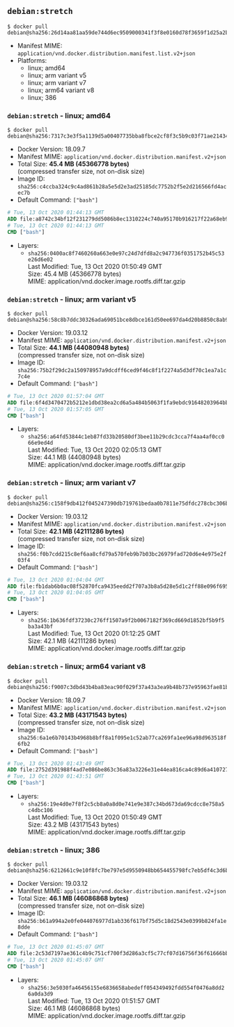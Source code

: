## `debian:stretch`

```console
$ docker pull debian@sha256:26d14aa81aa59de744d6ec9509000341f3f8e0160d78f3659f1d25a2b252d28e
```

-	Manifest MIME: `application/vnd.docker.distribution.manifest.list.v2+json`
-	Platforms:
	-	linux; amd64
	-	linux; arm variant v5
	-	linux; arm variant v7
	-	linux; arm64 variant v8
	-	linux; 386

### `debian:stretch` - linux; amd64

```console
$ docker pull debian@sha256:7317c3e3f5a1139d5a00407735bba8fbce2cf8f3c5b9c03f71ae21434e34e8cf
```

-	Docker Version: 18.09.7
-	Manifest MIME: `application/vnd.docker.distribution.manifest.v2+json`
-	Total Size: **45.4 MB (45366778 bytes)**  
	(compressed transfer size, not on-disk size)
-	Image ID: `sha256:c4ccba324c9c4ad861b28a5e5d2e3ad25185dc7752b2f5e2d216566fd4acec7b`
-	Default Command: `["bash"]`

```dockerfile
# Tue, 13 Oct 2020 01:44:13 GMT
ADD file:a8742c34bf12f231279dd5086b8ec1310224c740a95170b916217f22a68eb9a7 in / 
# Tue, 13 Oct 2020 01:44:13 GMT
CMD ["bash"]
```

-	Layers:
	-	`sha256:0400ac8f7460260a663e0e97c24d7dfd8a2c947736f0351752b45c53e26d6e02`  
		Last Modified: Tue, 13 Oct 2020 01:50:49 GMT  
		Size: 45.4 MB (45366778 bytes)  
		MIME: application/vnd.docker.image.rootfs.diff.tar.gzip

### `debian:stretch` - linux; arm variant v5

```console
$ docker pull debian@sha256:58c8b7ddc30326ada69051bce8dbce161d50ee697da4d20b8850c8ab90b8dcc0
```

-	Docker Version: 19.03.12
-	Manifest MIME: `application/vnd.docker.distribution.manifest.v2+json`
-	Total Size: **44.1 MB (44080948 bytes)**  
	(compressed transfer size, not on-disk size)
-	Image ID: `sha256:75b2f29dc2a150978957a9dcdff6ced9f46c8f1f2274a5d3df70c1ea7a1c7c4e`
-	Default Command: `["bash"]`

```dockerfile
# Tue, 13 Oct 2020 01:57:04 GMT
ADD file:6f4d3470472b5212e1dbd38ea2cd6a5a484b5063f1fa9ebdc91648203964bb75 in / 
# Tue, 13 Oct 2020 01:57:05 GMT
CMD ["bash"]
```

-	Layers:
	-	`sha256:a64fd53844c1eb87fd33b20580df3bee11b29cdc3cca7f4aa4af0cc066e9ed4d`  
		Last Modified: Tue, 13 Oct 2020 02:05:13 GMT  
		Size: 44.1 MB (44080948 bytes)  
		MIME: application/vnd.docker.image.rootfs.diff.tar.gzip

### `debian:stretch` - linux; arm variant v7

```console
$ docker pull debian@sha256:c158f9db412f045247390db719761bedaa0b7811e75dfdc278cbc306b224d18f
```

-	Docker Version: 19.03.12
-	Manifest MIME: `application/vnd.docker.distribution.manifest.v2+json`
-	Total Size: **42.1 MB (42111286 bytes)**  
	(compressed transfer size, not on-disk size)
-	Image ID: `sha256:f0b7cdd215c8ef6aa8cfd79a570feb9b7b03bc26979fad720d6e4e975e2f03f4`
-	Default Command: `["bash"]`

```dockerfile
# Tue, 13 Oct 2020 01:04:04 GMT
ADD file:fb1dab6b0ac08f52870fca9435eedd2f707a3b8a5d28e5d1c2ff88e096f695ec in / 
# Tue, 13 Oct 2020 01:04:05 GMT
CMD ["bash"]
```

-	Layers:
	-	`sha256:1b636fdf37230c276ff1507a9f2b0067182f369cd669d1852bf5b9f5ba3a43bf`  
		Last Modified: Tue, 13 Oct 2020 01:12:25 GMT  
		Size: 42.1 MB (42111286 bytes)  
		MIME: application/vnd.docker.image.rootfs.diff.tar.gzip

### `debian:stretch` - linux; arm64 variant v8

```console
$ docker pull debian@sha256:f9007c3dbd43b4ba83eac90f029f37a43a3ea9b48b737e95963fae81bc892313
```

-	Docker Version: 18.09.7
-	Manifest MIME: `application/vnd.docker.distribution.manifest.v2+json`
-	Total Size: **43.2 MB (43171543 bytes)**  
	(compressed transfer size, not on-disk size)
-	Image ID: `sha256:6a1e6b70143b4968b8bff8a1f095e1c52ab77ca269fa1ee96a98d963518f6fb2`
-	Default Command: `["bash"]`

```dockerfile
# Tue, 13 Oct 2020 01:43:49 GMT
ADD file:2752d391988f4ad7e086be863c36a83a3226e31e44ea816ca4c89d6a410727b1 in / 
# Tue, 13 Oct 2020 01:43:51 GMT
CMD ["bash"]
```

-	Layers:
	-	`sha256:19e4d0e7f8f2c5cb8a0a8d0e741e9e387c34bd673da69cdcc8e758a5c4dbc106`  
		Last Modified: Tue, 13 Oct 2020 01:50:49 GMT  
		Size: 43.2 MB (43171543 bytes)  
		MIME: application/vnd.docker.image.rootfs.diff.tar.gzip

### `debian:stretch` - linux; 386

```console
$ docker pull debian@sha256:6212661c9e10f8fc7be797e5d9550948bb654455798fc7eb5df4c3d6bac42315
```

-	Docker Version: 19.03.12
-	Manifest MIME: `application/vnd.docker.distribution.manifest.v2+json`
-	Total Size: **46.1 MB (46086868 bytes)**  
	(compressed transfer size, not on-disk size)
-	Image ID: `sha256:b61a994a2e0fe044076977d1ab336f617bf75d5c18d2543e0399b824fa1e8dde`
-	Default Command: `["bash"]`

```dockerfile
# Tue, 13 Oct 2020 01:45:07 GMT
ADD file:2c53d7197ae361c4b9c751cf700f3d286a3cf5c77cf07d16756f36f61666bb40 in / 
# Tue, 13 Oct 2020 01:45:07 GMT
CMD ["bash"]
```

-	Layers:
	-	`sha256:3e5030fa46456155e6836658abedeff054349492fdd554f0476a8dd26a0da3d9`  
		Last Modified: Tue, 13 Oct 2020 01:51:57 GMT  
		Size: 46.1 MB (46086868 bytes)  
		MIME: application/vnd.docker.image.rootfs.diff.tar.gzip
